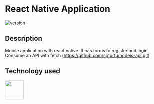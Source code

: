 # React Native Application

![version](https://img.shields.io/badge/version-1.0.0-blue.svg)   

## Description

Mobile application with react native. It has forms to register and login. Consume an API with fetch (https://github.com/sgtortu/nodejs-api.git)

## Technology used

<img src="https://github.com/creativetimofficial/public-assets/blob/master/logos/react-native-logo.jpg?raw=true" width="60" height="60" />
